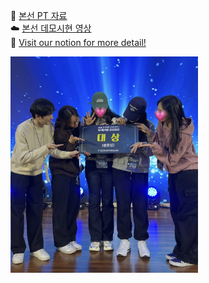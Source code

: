 🍊 [본선 PT 자료](https://drive.google.com/file/d/1l_8zp0NsfbIp7xb0QFcJNd_PRfFaz5AD/view?usp=sharing) <br>
☁️ [본선 데모시현 영상](https://drive.google.com/file/d/1CI31N6_Kp5pc5a3wtcKyS9Zfgk_rtQ0C/view?usp=sharing) <br>
🐳 [Visit our notion for more detail!](https://sparkly-onion-be7.notion.site/wecation-1878e2ec5d7a80aeb28cdce3a0fdc7af?pvs=4) <br>

<img src='./team.jpeg' width=300>

